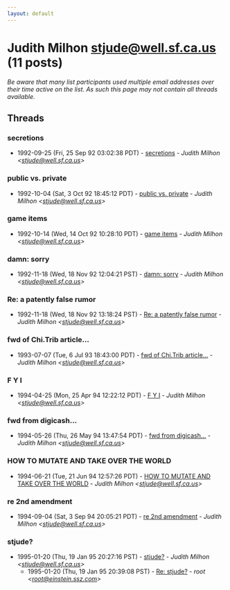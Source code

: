 ```yaml
---
layout: default
---
```


# Judith Milhon <stjude@well.sf.ca.us> (11 posts)

_Be aware that many list participants used multiple email addresses over their time active on the list. As such this page may not contain all threads available._

## Threads

### secretions
+ 1992-09-25 (Fri, 25 Sep 92 03:02:38 PDT) - [secretions](/archive/1992/09/276aeba05fb25fa848ecbc81e28d6955ccf33532c4d011a74c023ef15ce2c9bc) - _Judith Milhon \<stjude@well.sf.ca.us\>_

### public vs. private
+ 1992-10-04 (Sat, 3 Oct 92 18:45:12 PDT) - [public vs. private](/archive/1992/10/53eb0708e08670c4abdbbf06f961e58f5971cc0069188cb261e398a4377ea1f6) - _Judith Milhon \<stjude@well.sf.ca.us\>_

### game items
+ 1992-10-14 (Wed, 14 Oct 92 10:28:10 PDT) - [game items](/archive/1992/10/b446cf9308407fb218358964cc39d2563231f0f00a70f0c1faab5d1a0621e36f) - _Judith Milhon \<stjude@well.sf.ca.us\>_

### damn: sorry
+ 1992-11-18 (Wed, 18 Nov 92 12:04:21 PST) - [damn: sorry](/archive/1992/11/4829a6709994aa1a1166bc2eb97a33aba06a5ac8577c7db5dbe5d4a3bffc63ee) - _Judith Milhon \<stjude@well.sf.ca.us\>_

### Re:  a patently false rumor
+ 1992-11-18 (Wed, 18 Nov 92 13:18:24 PST) - [Re:  a patently false rumor](/archive/1992/11/9281a06361cf5318c718ac7ddadb912be1bcf37e93f9aeef8ac0154153c9689c) - _Judith Milhon \<stjude@well.sf.ca.us\>_

### fwd of Chi.Trib article...
+ 1993-07-07 (Tue, 6 Jul 93 18:43:00 PDT) - [fwd of Chi.Trib article...](/archive/1993/07/8f81cc33d94ad595cea4f99c7aa0d60e72900f49e210d06a195315615e06f186) - _Judith Milhon \<stjude@well.sf.ca.us\>_

### F Y I
+ 1994-04-25 (Mon, 25 Apr 94 12:22:12 PDT) - [F Y I](/archive/1994/04/8e23702e93702558ad5bc9c5cf7535498025a0517ee4d85920b89ddde8444759) - _Judith Milhon \<stjude@well.sf.ca.us\>_

### fwd from digicash...
+ 1994-05-26 (Thu, 26 May 94 13:47:54 PDT) - [fwd from digicash...](/archive/1994/05/0967dc2aadb85a58a60629c6290be05ddbf9005912755dd82050fe28b9e7d5cb) - _Judith Milhon \<stjude@well.sf.ca.us\>_

### HOW TO MUTATE AND TAKE OVER THE WORLD
+ 1994-06-21 (Tue, 21 Jun 94 12:57:26 PDT) - [HOW TO MUTATE AND TAKE OVER THE WORLD](/archive/1994/06/38837df5e2b531b951041f7346b3fa5e88db84919688aa2d93c7de0b78436aff) - _Judith Milhon \<stjude@well.sf.ca.us\>_

### re 2nd amendment
+ 1994-09-04 (Sat, 3 Sep 94 20:05:21 PDT) - [re 2nd amendment](/archive/1994/09/81fc51f95f2c8fe6f8542073981abf7701f5b31af587ffa014a01c4ae33a6622) - _Judith Milhon \<stjude@well.sf.ca.us\>_

### stjude?
+ 1995-01-20 (Thu, 19 Jan 95 20:27:16 PST) - [stjude?](/archive/1995/01/1a5bd306b0235d2965c616ea20b3daf026c478292b87fdf712fcb2abaddff7ee) - _Judith Milhon \<stjude@well.sf.ca.us\>_
  + 1995-01-20 (Thu, 19 Jan 95 20:39:08 PST) - [Re: stjude?](/archive/1995/01/628e865c4b15de912d9791db57e3fab01879be272e77d8fe4cfad74f4207f0f3) - _root \<root@einstein.ssz.com\>_

